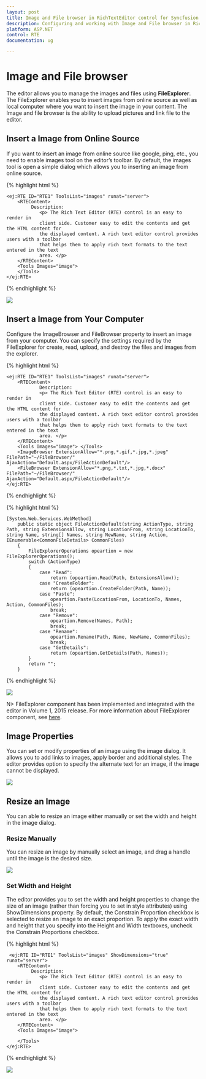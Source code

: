 ```yaml
---
layout: post
title: Image and File browser in RichTextEditor control for Syncfusion Essential ASP.NET
description: Configuring and working with Image and File browser in RichTextEditor  
platform: ASP.NET
control: RTE
documentation: ug

---
```


# Image and File browser

The editor allows you to manage the images and files using **FileExplorer**. The FileExplorer enables you to insert images from online source as well as local computer where you want to insert the image in your content. The Image and file browser is the ability to upload pictures and link file to the editor. 

## Insert a Image from Online Source

If you want to insert an image from online source like google, ping, etc., you need to enable images tool on the editor’s toolbar. By default, the images tool is open a simple dialog which allows you to inserting an image from online source.

{% highlight html %}
	
    <ej:RTE ID="RTE1" ToolsList="images" runat="server">
        <RTEContent>
             Description:
                <p> The Rich Text Editor (RTE) control is an easy to render in
                client side. Customer easy to edit the contents and get the HTML content for
                the displayed content. A rich text editor control provides users with a toolbar
                that helps them to apply rich text formats to the text entered in the text
                area. </p>
        </RTEContent>
        <Tools Images="image">
        </Tools>
    </ej:RTE>
    
{% endhighlight %}

![](ImageandFilebrowser_images/ImageandFilebrowser_img1.png)

## Insert a Image from Your Computer

Configure the ImageBrowser and FileBrowser property to insert an image from your computer. You can specify the settings required by the FileExplorer for create, read, upload, and destroy the files and images from the explorer. 

{% highlight html %}

    <ej:RTE ID="RTE1" ToolsList="images" runat="server">
        <RTEContent>
                Description:
                <p> The Rich Text Editor (RTE) control is an easy to render in
                client side. Customer easy to edit the contents and get the HTML content for
                the displayed content. A rich text editor control provides users with a toolbar
                that helps them to apply rich text formats to the text entered in the text
                area. </p>
        </RTEContent>
        <Tools Images="image"> </Tools>
        <ImageBrowser ExtensionAllow="*.png,*.gif,*.jpg,*.jpeg" FilePath="~/FileBrowser/"  AjaxAction="Default.aspx/FileActionDefault"/>
        <FileBrowser ExtensionAllow="*.png,*.txt,*.jpg,*.docx" FilePath="~/FileBrowser/" AjaxAction="Default.aspx/FileActionDefault"/>
    </ej:RTE>
    
{% endhighlight %}



{% highlight html %}

    [System.Web.Services.WebMethod]
        public static object FileActionDefault(string ActionType, string Path, string ExtensionsAllow, string LocationFrom, string LocationTo, string Name, string[] Names, string NewName, string Action, IEnumerable<CommonFileDetails> CommonFiles)
        {
            FileExplorerOperations opeartion = new FileExplorerOperations();
            switch (ActionType)
            {
                case "Read":
                    return (opeartion.Read(Path, ExtensionsAllow));
                case "CreateFolder":
                    return (opeartion.CreateFolder(Path, Name));
                case "Paste":
                    opeartion.Paste(LocationFrom, LocationTo, Names, Action, CommonFiles);
                    break;
                case "Remove":
                    opeartion.Remove(Names, Path);
                    break;
                case "Rename":
                    opeartion.Rename(Path, Name, NewName, CommonFiles);
                    break;
                case "GetDetails":
                    return (opeartion.GetDetails(Path, Names));
            }
            return "";
        }
     
{% endhighlight %}        

![](ImageandFilebrowser_images/ImageandFilebrowser_img2.png)


N> FileExplorer component has been implemented and integrated with the editor in Volume 1, 2015 release. For more information about FileExplorer component, see [here](http://helpjs.syncfusion.com/js/fileexplorer/overview#).

## Image Properties

You can set or modify properties of an image using the image dialog. It allows you to add links to images, apply border and additional styles. The editor provides option to specify the alternate text for an image, if the image cannot be displayed.

![](ImageandFilebrowser_images/ImageandFilebrowser_img3.png)


## Resize an Image

You can able to resize an image either manually or set the width and height in the image dialog. 

### Resize Manually

You can resize an image by manually select an image, and drag a handle until the image is the desired size. 

![](ImageandFilebrowser_images/ImageandFilebrowser_img4.png)


### Set Width and Height

The editor provides you to set the width and height properties to change the size of an image (rather than forcing you to set in style attributes) using ShowDimensions property. By default, the Constrain Proportion checkbox is selected to resize an image to an exact proportion. To apply the exact width and height that you specify into the Height and Width textboxes, uncheck the Constrain Proportions checkbox.

{% highlight html %}

     <ej:RTE ID="RTE1" ToolsList="images" ShowDimensions="true" runat="server">
        <RTEContent>
             Description:
                <p> The Rich Text Editor (RTE) control is an easy to render in
                client side. Customer easy to edit the contents and get the HTML content for
                the displayed content. A rich text editor control provides users with a toolbar
                that helps them to apply rich text formats to the text entered in the text
                area. </p>
        </RTEContent>
        <Tools Images="image">

        </Tools>
    </ej:RTE>
{% endhighlight %}

![](ImageandFilebrowser_images/ImageandFilebrowser_img5.png)


